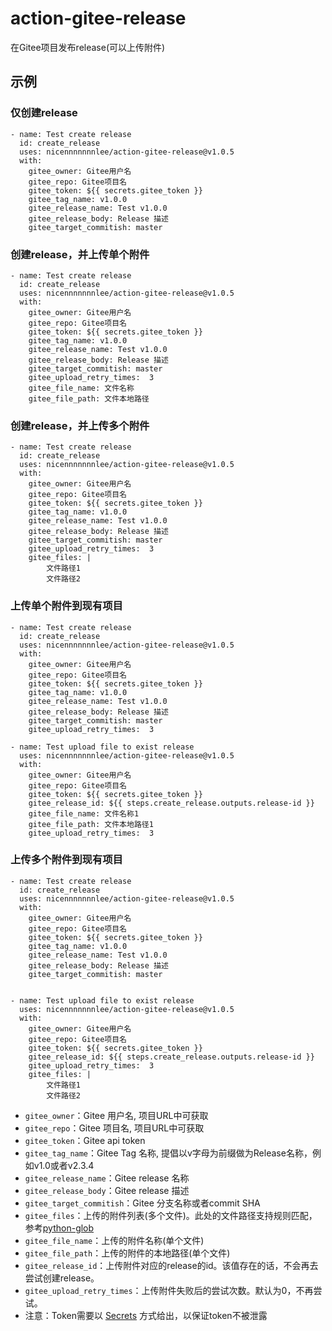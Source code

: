 # action-gitee-release
在Gitee项目发布release(可以上传附件)

## 示例

### 仅创建release
```
- name: Test create release
  id: create_release
  uses: nicennnnnnnlee/action-gitee-release@v1.0.5
  with:
    gitee_owner: Gitee用户名
    gitee_repo: Gitee项目名
    gitee_token: ${{ secrets.gitee_token }}
    gitee_tag_name: v1.0.0
    gitee_release_name: Test v1.0.0
    gitee_release_body: Release 描述
    gitee_target_commitish: master
```

### 创建release，并上传单个附件
```
- name: Test create release
  id: create_release
  uses: nicennnnnnnlee/action-gitee-release@v1.0.5
  with:
    gitee_owner: Gitee用户名
    gitee_repo: Gitee项目名
    gitee_token: ${{ secrets.gitee_token }}
    gitee_tag_name: v1.0.0
    gitee_release_name: Test v1.0.0
    gitee_release_body: Release 描述
    gitee_target_commitish: master
    gitee_upload_retry_times:  3
    gitee_file_name: 文件名称
    gitee_file_path: 文件本地路径
```

### 创建release，并上传多个附件
```
- name: Test create release
  id: create_release
  uses: nicennnnnnnlee/action-gitee-release@v1.0.5
  with:
    gitee_owner: Gitee用户名
    gitee_repo: Gitee项目名
    gitee_token: ${{ secrets.gitee_token }}
    gitee_tag_name: v1.0.0
    gitee_release_name: Test v1.0.0
    gitee_release_body: Release 描述
    gitee_target_commitish: master
    gitee_upload_retry_times:  3
    gitee_files: |
        文件路径1
        文件路径2
```


### 上传单个附件到现有项目
```
- name: Test create release
  id: create_release
  uses: nicennnnnnnlee/action-gitee-release@v1.0.5
  with:
    gitee_owner: Gitee用户名
    gitee_repo: Gitee项目名
    gitee_token: ${{ secrets.gitee_token }}
    gitee_tag_name: v1.0.0
    gitee_release_name: Test v1.0.0
    gitee_release_body: Release 描述
    gitee_target_commitish: master
    gitee_upload_retry_times:  3
      
- name: Test upload file to exist release
  uses: nicennnnnnnlee/action-gitee-release@v1.0.5
  with:
    gitee_owner: Gitee用户名
    gitee_repo: Gitee项目名
    gitee_token: ${{ secrets.gitee_token }}
    gitee_release_id: ${{ steps.create_release.outputs.release-id }}
    gitee_file_name: 文件名称1
    gitee_file_path: 文件本地路径1
    gitee_upload_retry_times:  3
```

### 上传多个附件到现有项目
```
- name: Test create release
  id: create_release
  uses: nicennnnnnnlee/action-gitee-release@v1.0.5
  with:
    gitee_owner: Gitee用户名
    gitee_repo: Gitee项目名
    gitee_token: ${{ secrets.gitee_token }}
    gitee_tag_name: v1.0.0
    gitee_release_name: Test v1.0.0
    gitee_release_body: Release 描述
    gitee_target_commitish: master

      
- name: Test upload file to exist release
  uses: nicennnnnnnlee/action-gitee-release@v1.0.5
  with:
    gitee_owner: Gitee用户名
    gitee_repo: Gitee项目名
    gitee_token: ${{ secrets.gitee_token }}
    gitee_release_id: ${{ steps.create_release.outputs.release-id }}
    gitee_upload_retry_times:  3
    gitee_files: |
        文件路径1
        文件路径2
```


- `gitee_owner`：Gitee 用户名, 项目URL中可获取
- `gitee_repo`：Gitee 项目名, 项目URL中可获取
- `gitee_token`：Gitee api token
- `gitee_tag_name`：Gitee Tag 名称, 提倡以v字母为前缀做为Release名称，例如v1.0或者v2.3.4
- `gitee_release_name`：Gitee release 名称
- `gitee_release_body`：Gitee release 描述
- `gitee_target_commitish`：Gitee 分支名称或者commit SHA
- `gitee_files`：上传的附件列表(多个文件)。此处的文件路径支持规则匹配，参考[python-glob](https://docs.python.org/zh-cn/dev/library/glob.html)
- `gitee_file_name`：上传的附件名称(单个文件)
- `gitee_file_path`：上传的附件的本地路径(单个文件)
- `gitee_release_id`：上传附件对应的release的id。该值存在的话，不会再去尝试创建release。
- `gitee_upload_retry_times`：上传附件失败后的尝试次数。默认为0，不再尝试。
- 注意：Token需要以 [Secrets](https://docs.github.com/cn/actions/reference/encrypted-secrets) 方式给出，以保证token不被泄露


